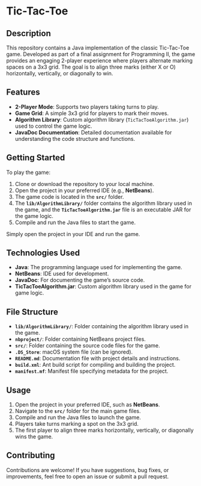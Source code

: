 
# **Tic-Tac-Toe**

## **Description**

This repository contains a Java implementation of the classic Tic-Tac-Toe game. Developed as part of a final assignment for Programming II, the game provides an engaging 2-player experience where players alternate marking spaces on a 3x3 grid. The goal is to align three marks (either X or O) horizontally, vertically, or diagonally to win.

## **Features**

- **2-Player Mode**: Supports two players taking turns to play.
- **Game Grid**: A simple 3x3 grid for players to mark their moves.
- **Algorithm Library**: Custom algorithm library (`TicTacToeAlgorithm.jar`) used to control the game logic.
- **JavaDoc Documentation**: Detailed documentation available for understanding the code structure and functions.

## **Getting Started**

To play the game:

1. Clone or download the repository to your local machine.
2. Open the project in your preferred IDE (e.g., **NetBeans**).
3. The game code is located in the **`src/`** folder.
4. The **`lib/AlgorithmLibrary/`** folder contains the algorithm library used in the game, and the **`TicTacToeAlgorithm.jar`** file is an executable JAR for the game logic.
5. Compile and run the Java files to start the game.

Simply open the project in your IDE and run the game.

## **Technologies Used**

- **Java**: The programming language used for implementing the game.
- **NetBeans**: IDE used for development.
- **JavaDoc**: For documenting the game’s source code.
- **TicTacToeAlgorithm.jar**: Custom algorithm library used in the game for game logic.

## **File Structure**

- **`lib/AlgorithmLibrary/`**: Folder containing the algorithm library used in the game.
- **`nbproject/`**: Folder containing NetBeans project files.
- **`src/`**: Folder containing the source code files for the game.
- **`.DS_Store`**: macOS system file (can be ignored).
- **`README.md`**: Documentation file with project details and instructions.
- **`build.xml`**: Ant build script for compiling and building the project.
- **`manifest.mf`**: Manifest file specifying metadata for the project.

## **Usage**

1. Open the project in your preferred IDE, such as **NetBeans**.
2. Navigate to the **`src/`** folder for the main game files.
3. Compile and run the Java files to launch the game.
4. Players take turns marking a spot on the 3x3 grid.
5. The first player to align three marks horizontally, vertically, or diagonally wins the game.

## **Contributing**

Contributions are welcome! If you have suggestions, bug fixes, or improvements, feel free to open an issue or submit a pull request.

